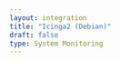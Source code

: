```yaml
---
layout: integration 
title: "Icinga2 (Debian)"
draft: false
type: System Monitoring
---
```


<!-- docs-include _integrations/icinga2/beta.md -->

<!-- section-separator -->

<!-- docs-include _integrations/agent-common/install/local-installation.md:::SOURCE_SYSTEM_NAME=Icinga:::PLATFORM_NAME=Debian:::PLATFORM_LOWER=debian -->

<!-- section-separator -->

<!-- docs-include _integrations/icinga2/common.md -->

<!-- section-separator -->

<!-- docs-include _integrations/agent-common/configure-agent/icinga2.md -->

<!-- section-separator -->

<!-- docs-include _integrations/agent-common/configure-agent/permissions.md -->

<!-- section-separator -->

<!-- docs-include _integrations/agent-common/start-and-summary/generic.md:::SOURCE_SYSTEM_NAME=Icinga2:::PLATFORM=debian -->
